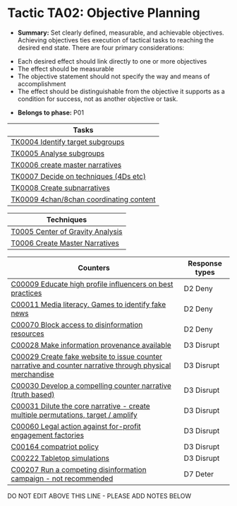 # Tactic TA02: Objective Planning

* **Summary:** Set clearly defined, measurable, and achievable objectives. Achieving objectives ties execution of tactical tasks to reaching the desired end state. There are four primary considerations:
- Each desired effect should link directly to one or more objectives
- The effect should be measurable
- The objective statement should not specify the way and means of accomplishment
- The effect should be distinguishable from the objective it supports as a condition for success, not as another objective or task.

* **Belongs to phase:** P01



| Tasks |
| ----- |
| [TK0004 Identify target subgroups](../tasks/TK0004.md) |
| [TK0005 Analyse subgroups](../tasks/TK0005.md) |
| [TK0006 create master narratives](../tasks/TK0006.md) |
| [TK0007 Decide on techniques (4Ds etc)](../tasks/TK0007.md) |
| [TK0008 Create subnarratives](../tasks/TK0008.md) |
| [TK0009 4chan/8chan coordinating content](../tasks/TK0009.md) |



| Techniques |
| ---------- |
| [T0005 Center of Gravity Analysis](../techniques/T0005.md) |
| [T0006 Create Master Narratives](../techniques/T0006.md) |



| Counters | Response types |
| -------- | -------------- |
| [C00009 Educate high profile influencers on best practices](../counters/C00009.md) | D2 Deny |
| [C00011 Media literacy. Games to identify fake news](../counters/C00011.md) | D2 Deny |
| [C00070 Block access to disinformation resources](../counters/C00070.md) | D2 Deny |
| [C00028 Make information provenance available](../counters/C00028.md) | D3 Disrupt |
| [C00029 Create fake website to issue counter narrative and counter narrative through physical merchandise](../counters/C00029.md) | D3 Disrupt |
| [C00030 Develop a compelling counter narrative (truth based)](../counters/C00030.md) | D3 Disrupt |
| [C00031 Dilute the core narrative - create multiple permutations, target / amplify](../counters/C00031.md) | D3 Disrupt |
| [C00060 Legal action against for-profit engagement factories](../counters/C00060.md) | D3 Disrupt |
| [C00164 compatriot policy](../counters/C00164.md) | D3 Disrupt |
| [C00222 Tabletop simulations](../counters/C00222.md) | D3 Disrupt |
| [C00207 Run a competing disinformation campaign - not recommended](../counters/C00207.md) | D7 Deter |


DO NOT EDIT ABOVE THIS LINE - PLEASE ADD NOTES BELOW